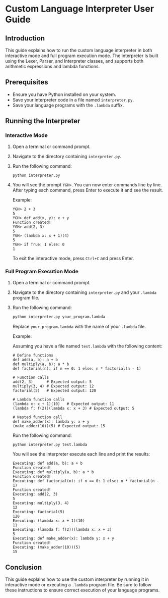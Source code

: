 # Custom Language Interpreter User Guide

## Introduction

This guide explains how to run the custom language interpreter in both interactive mode and full program execution mode. The interpreter is built using the Lexer, Parser, and Interpreter classes, and supports both arithmetic expressions and lambda functions.

## Prerequisites

- Ensure you have Python installed on your system.
- Save your interpreter code in a file named `interpreter.py`.
- Save your language programs with the `.lambda` suffix.

## Running the Interpreter

### Interactive Mode

1. Open a terminal or command prompt.
2. Navigate to the directory containing `interpreter.py`.
3. Run the following command:

    ```sh
    python interpreter.py
    ```

4. You will see the prompt `YGH>`. You can now enter commands line by line. After typing each command, press Enter to execute it and see the result.

    Example:

    ```plaintext
    YGH> 2 + 3
    5
    YGH> def add(x, y): x + y
    Function created!
    YGH> add(2, 3)
    5
    YGH> (lambda x: x + 1)(4)
    5
    YGH> if True: 1 else: 0
    1
    ```

    To exit the interactive mode, press `Ctrl+C` and press Enter.

### Full Program Execution Mode

1. Open a terminal or command prompt.
2. Navigate to the directory containing `interpreter.py` and your `.lambda` program file.
3. Run the following command:

    ```sh
    python interpreter.py your_program.lambda
    ```

    Replace `your_program.lambda` with the name of your `.lambda` file.

    Example:

    Assuming you have a file named `test.lambda` with the following content:

    ```plaintext
    # Define functions
    def add(a, b): a + b
    def multiply(a, b): a * b
    def factorial(n): if n == 0: 1 else: n * factorial(n - 1)

    # Function calls
    add(2, 3)      # Expected output: 5
    multiply(3, 4) # Expected output: 12
    factorial(5)   # Expected output: 120

    # Lambda function calls
    (lambda x: x + 1)(10)   # Expected output: 11
    (lambda f: f(2))(lambda x: x + 3) # Expected output: 5

    # Nested function call
    def make_adder(x): lambda y: x + y
    (make_adder(10))(5) # Expected output: 15
    ```

    Run the following command:

    ```sh
    python interpreter.py test.lambda
    ```

    You will see the interpreter execute each line and print the results:

    ```plaintext
    Executing: def add(a, b): a + b
    Function created!
    Executing: def multiply(a, b): a * b
    Function created!
    Executing: def factorial(n): if n == 0: 1 else: n * factorial(n - 1)
    Function created!
    Executing: add(2, 3)
    5
    Executing: multiply(3, 4)
    12
    Executing: factorial(5)
    120
    Executing: (lambda x: x + 1)(10)
    11
    Executing: (lambda f: f(2))(lambda x: x + 3)
    5
    Executing: def make_adder(x): lambda y: x + y
    Function created!
    Executing: (make_adder(10))(5)
    15
    ```

## Conclusion

This guide explains how to use the custom interpreter by running it in interactive mode or executing a `.lambda` program file. Be sure to follow these instructions to ensure correct execution of your language programs.

